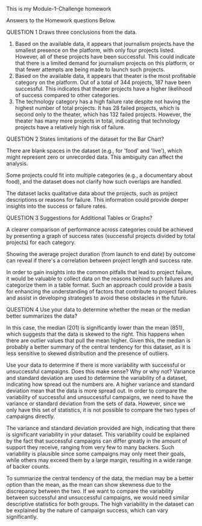 This is my Module-1-Challenge homework 

Answers to the Homework questions Below.

QUESTION 1 Draws three conclusions from the data.
1. Based on the available data, it appears that journalism projects have the smallest presence on the platform, with only four projects listed. However, all of these projects have been successful. This could indicate that there is a limited demand for journalism projects on this platform, or that fewer attempts are being made to launch such projects.
2. Based on the available data, it appears that theater is the most profitable category on the platform. Out of a total of 344 projects, 187 have been successful. This indicates that theater projects have a higher likelihood of success compared to other categories.
3. The technology category has a high failure rate despite not having the highest number of total projects. It has 28 failed projects, which is second only to the theater, which has 132 failed projects. However, the theater has many more projects in total, indicating that technology projects have a relatively high risk of failure.

QUESTION 2 States limitations of the dataset for the Bar Chart?

There are blank spaces in the dataset (e.g., for 'food' and 'live'), which might represent zero or unrecorded data. This ambiguity can affect the analysis.

Some projects could fit into multiple categories (e.g., a documentary about food), and the dataset does not clarify how such overlaps are handled.

The dataset lacks qualitative data about the projects, such as project descriptions or reasons for failure. This information could provide deeper insights into the success or failure rates.

QUESTION 3 Suggestions for Additional Tables or Graphs?

A clearer comparison of performance across categories could be achieved by presenting a graph of success rates (successful projects divided by total projects) for each category. 

Showing the average project duration (from launch to end date) by outcome can reveal if there's a correlation between project length and success rate.

In order to gain insights into the common pitfalls that lead to project failure, it would be valuable to collect data on the reasons behind such failures and categorize them in a table format. Such an approach could provide a basis for enhancing the understanding of factors that contribute to project failures and assist in developing strategies to avoid these obstacles in the future.

QUESTION 4 Use your data to determine whether the mean or the median better summarizes the data?

In this case, the median (201) is significantly lower than the mean (851), which suggests that the data is skewed to the right. This happens when there are outlier values that pull the mean higher. Given this, the median is probably a better summary of the central tendency for this dataset, as it is less sensitive to skewed distribution and the presence of outliers.

Use your data to determine if there is more variability with successful or unsuccessful campaigns. Does this make sense? Why or why not?
Variance and standard deviation are used to determine the variability of a dataset, indicating how spread out the numbers are. A higher variance and standard deviation mean that the data is more spread out. In order to compare the variability of successful and unsuccessful campaigns, we need to have the variance or standard deviation from the sets of data. However, since we only have this set of statistics, it is not possible to compare the two types of campaigns directly.

The variance and standard deviation provided are high, indicating that there is significant variability in your dataset. This variability could be explained by the fact that successful campaigns can differ greatly in the amount of support they receive, ranging from very few to many backers. Such variability is plausible since some campaigns may only meet their goals, while others may exceed them by a large margin, resulting in a wide range of backer counts.

To summarize the central tendency of the data, the median may be a better option than the mean, as the mean can show skewness due to the discrepancy between the two. If we want to compare the variability between successful and unsuccessful campaigns, we would need similar descriptive statistics for both groups. The high variability in the dataset can be explained by the nature of campaign success, which can vary significantly.

